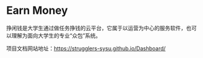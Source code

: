 # Earn Money

挣闲钱是大学生通过做任务挣钱的云平台，它属于以运营为中心的服务软件，也可以理解为面向大学生的专业“众包”系统。

项目文档网站地址：https://strugglers-sysu.github.io/Dashboard/